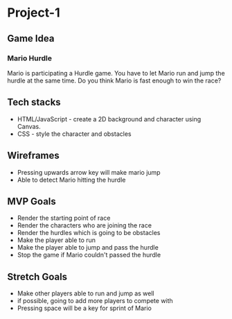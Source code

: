 # Project-1
## Game Idea
### Mario Hurdle

Mario is participating a Hurdle game. You have to let Mario run and jump the hurdle at the same time.
Do you think Mario is fast enough to win the race?

## Tech stacks 
- HTML/JavaScript - create a 2D background and character using Canvas.
- CSS - style the character and obstacles


## Wireframes
- Pressing upwards arrow key will make mario jump
- Able to detect Mario hitting the hurdle




## MVP Goals
- Render the starting point of race
- Render the characters who are joining the race
- Render the hurdles which is going to be obstacles
- Make the player able to run
- Make the player able to jump and pass the hurdle
- Stop the game if Mario couldn't passed the hurdle

## Stretch Goals

-  Make other players able to run and jump as well
- if possible, going to add more players to compete with
- Pressing space will be a key for sprint of Mario